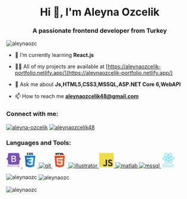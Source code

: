 <h1 align="center">Hi 👋, I'm Aleyna Ozcelik</h1>
<h3 align="center">A passionate frontend developer from Turkey</h3>

<p align="left"> <img src="https://komarev.com/ghpvc/?username=aleynaozc&label=Profile%20views&color=0e75b6&style=flat" alt="aleynaozc" /> </p>

- 🌱 I’m currently learning **React.js**

- 👨‍💻 All of my projects are available at [https://aleynaozcelik-portfolio.netlify.app/](https://aleynaozcelik-portfolio.netlify.app/)

- 💬 Ask me about **Js,HTML5,CSS3,MSSQL,ASP.NET Core 6,WebAPI**

- 📫 How to reach me **aleynaozcelik48@gmail.com**

<h3 align="left">Connect with me:</h3>
<p align="left">
<a href="https://linkedin.com/in/aleyna-ozcelik" target="blank"><img align="center" src="https://raw.githubusercontent.com/rahuldkjain/github-profile-readme-generator/master/src/images/icons/Social/linked-in-alt.svg" alt="aleyna-ozcelik" height="30" width="40" /></a>
<a href="https://www.hackerrank.com/aleynaozcelik48" target="blank"><img align="center" src="https://raw.githubusercontent.com/rahuldkjain/github-profile-readme-generator/master/src/images/icons/Social/hackerrank.svg" alt="aleynaozcelik48" height="30" width="40" /></a>
</p>

<h3 align="left">Languages and Tools:</h3>
<p align="left"> <a href="https://getbootstrap.com" target="_blank" rel="noreferrer"> <img src="https://raw.githubusercontent.com/devicons/devicon/master/icons/bootstrap/bootstrap-plain-wordmark.svg" alt="bootstrap" width="40" height="40"/> </a> <a href="https://www.w3schools.com/css/" target="_blank" rel="noreferrer"> <img src="https://raw.githubusercontent.com/devicons/devicon/master/icons/css3/css3-original-wordmark.svg" alt="css3" width="40" height="40"/> </a> <a href="https://git-scm.com/" target="_blank" rel="noreferrer"> <img src="https://www.vectorlogo.zone/logos/git-scm/git-scm-icon.svg" alt="git" width="40" height="40"/> </a> <a href="https://www.w3.org/html/" target="_blank" rel="noreferrer"> <img src="https://raw.githubusercontent.com/devicons/devicon/master/icons/html5/html5-original-wordmark.svg" alt="html5" width="40" height="40"/> </a> <a href="https://www.adobe.com/in/products/illustrator.html" target="_blank" rel="noreferrer"> <img src="https://www.vectorlogo.zone/logos/adobe_illustrator/adobe_illustrator-icon.svg" alt="illustrator" width="40" height="40"/> </a> <a href="https://developer.mozilla.org/en-US/docs/Web/JavaScript" target="_blank" rel="noreferrer"> <img src="https://raw.githubusercontent.com/devicons/devicon/master/icons/javascript/javascript-original.svg" alt="javascript" width="40" height="40"/> </a> <a href="https://www.mathworks.com/" target="_blank" rel="noreferrer"> <img src="https://upload.wikimedia.org/wikipedia/commons/2/21/Matlab_Logo.png" alt="matlab" width="40" height="40"/> </a> <a href="https://www.microsoft.com/en-us/sql-server" target="_blank" rel="noreferrer"> <img src="https://www.svgrepo.com/show/303229/microsoft-sql-server-logo.svg" alt="mssql" width="40" height="40"/> </a> <a href="https://reactjs.org/" target="_blank" rel="noreferrer"> <img src="https://raw.githubusercontent.com/devicons/devicon/master/icons/react/react-original-wordmark.svg" alt="react" width="40" height="40"/> </a> </p>

<p><img align="left" src="https://github-readme-stats.vercel.app/api/top-langs?username=aleynaozc&show_icons=true&locale=en&layout=compact" alt="aleynaozc" /></p>

<p>&nbsp;<img align="center" src="https://github-readme-stats.vercel.app/api?username=aleynaozc&show_icons=true&locale=en" alt="aleynaozc" /></p>

<p><img align="center" src="https://github-readme-streak-stats.herokuapp.com/?user=aleynaozc&" alt="aleynaozc" /></p>
